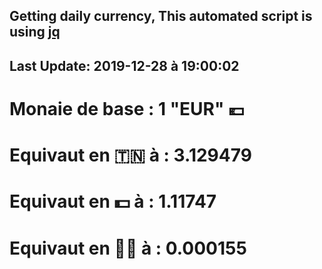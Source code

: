 ## Getting daily currency, This automated script is using [jq](https://stedolan.github.io/jq/)
## Last Update:  2019-12-28 à 19:00:02
 # Monaie de base : 1 "EUR" 💶 
 # Equivaut en 🇹🇳 à :  3.129479 
 # Equivaut en 💵 à : 1.11747
 # Equivaut en 🐱‍💻 à :  0.000155

